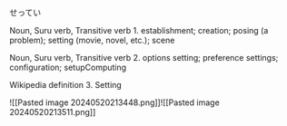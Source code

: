 せってい

Noun, Suru verb, Transitive verb
1. establishment; creation; posing (a problem); setting (movie, novel, etc.); scene​

Noun, Suru verb, Transitive verb
2. options setting; preference settings; configuration; setup​Computing

Wikipedia definition
3. Setting

![[Pasted image 20240520213448.png]]![[Pasted image 20240520213511.png]]